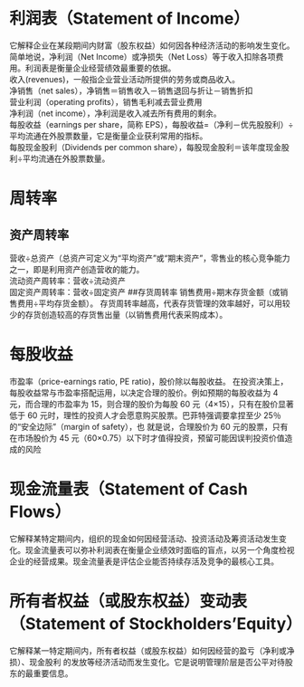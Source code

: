 # 利润表（Statement of Income）
它解释企业在某段期间内财富（股东权益）如何因各种经济活动的影响发生变化。简单地说，净利润（Net Income）或净损失（Net Loss）等于收入扣除各项费用。利润表是衡量企业经营绩效最重要的依据。  
收入(revenues)，一般指企业营业活动所提供的劳务或商品收入。  
净销售（net sales），净销售＝销售收入－销售退回与折让－销售折扣  
营业利润（operating profits），销售毛利减去营业费用  
净利润（net income），净利润是收入减去所有费用的剩余。  
每股收益（earnings per share，简称 EPS），每股收益=（净利－优先股股利）÷平均流通在外股票数量，它是衡量企业获利常用的指标。  
每股现金股利（Dividends per common share），每股现金股利＝该年度现金股利÷平均流通在外股票数量。  

# 周转率 
## 资产周转率 
营收÷总资产（总资产可定义为“平均资产”或“期末资产”，零售业的核心竞争能力之一，即是利用资产创造营收的能力。  
流动资产周转率：营收÷流动资产  
固定资产周转率：营收÷固定资产
##存货周转率 
销售费用÷期末存货金额（或销售费用÷平均存货金额）。
存货周转率越高，代表存货管理的效率越好，可以用较少的存货创造较高的存货售出量（以销售费用代表采购成本）。

# 每股收益 
市盈率（price-earnings ratio, PE ratio)，股价除以每股收益。
在投资决策上，每股收益常与市盈率搭配运用，以决定合理的股价。例如预期的每股收益为 4 元，而合理的市盈率为 15，则合理的股价为每股 60 元（4×15），只有在股价显著低于 60 元时，理性的投资人才会愿意购买股票。巴菲特强调要拿捏至少 25％的“安全边际”（margin of safety），也
就是说，合理股价为 60 元的股票，只有在市场股价为 45 元（60×0.75）以下时才值得投资，预留可能因误判投资价值造成的风险



# 现金流量表（Statement of Cash Flows）
 它解释某特定期间内，组织的现金如何因经营活动、投资活动及筹资活动发生变化。现金流量表可以弥补利润表在衡量企业绩效时面临的盲点，以另一个角度检视企业的经营成果。现金流量表是评估企业能否持续存活及竞争的最核心工具。
# 所有者权益（或股东权益）变动表（Statement of Stockholders’Equity）
它解释某一特定期间内，所有者权益（或股东权益）如何因经营的盈亏（净利或净损）、现金股利
的发放等经济活动而发生变化。它是说明管理阶层是否公平对待股东的最重要信息。
